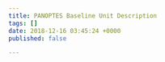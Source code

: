 ```yaml
---
title: PANOPTES Baseline Unit Description
tags: []
date: 2018-12-16 03:45:24 +0000
published: false

---
```

